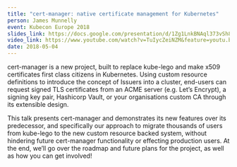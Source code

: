 ```yaml
---
title: "cert-manager: native certificate management for Kubernetes"
person: James Munnelly
event: Kubecon Europe 2018
slides_link: https://docs.google.com/presentation/d/1Zg1LnkBNAql373vSh8zZBUvgpD2Qsfp_oJ1X8zVV4tk/edit#slide=id.g221fc420d8_0_61
video_link: https://www.youtube.com/watch?v=TuIycZeiNZM&feature=youtu.be
date: 2018-05-04
---
```


cert-manager is a new project, built to replace kube-lego and make x509 certificates first class citizens in Kubernetes. Using custom resource definitions to introduce the concept of Issuers into a cluster, end-users can request signed TLS certificates from an ACME server (e.g. Let’s Encrypt), a signing key pair, Hashicorp Vault, or your organisations custom CA through its extensible design.

This talk presents cert-manager and demonstrates its new features over its predecessor, and specifically our approach to migrate thousands of users from kube-lego to the new custom resource backed system, without hindering future cert-manager functionality or effecting production users. At the end, we’ll go over the roadmap and future plans for the project, as well as how you can get involved!